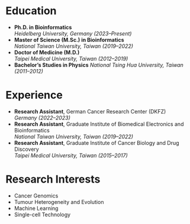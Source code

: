 # Education  

- **Ph.D. in Bioinformatics**  
  *Heidelberg University, Germany (2023–Present)*  
- **Master of Science (M.Sc.) in Bioinformatics**  
  *National Taiwan University, Taiwan (2019–2022)*  
- **Doctor of Medicine (M.D.)**  
  *Taipei Medical University, Taiwan (2012–2019)*  
- **Bachelor’s Studies in Physics**
  *National Tsing Hua University, Taiwan (2011–2012)*  

# Experience  

- **Research Assistant**, German Cancer Research Center (DKFZ)  
  *Germany (2022–2023)*
- **Research Assistant**, Graduate Institute of Biomedical Electronics and Bioinformatics  
  *National Taiwan University, Taiwan (2019–2022)*  
- **Research Assistant**, Graduate Institute of Cancer Biology and Drug Discovery  
  *Taipei Medical University, Taiwan (2015–2017)*  

# Research Interests  

- Cancer Genomics 
- Tumour Heterogeneity and Evolution
- Machine Learning
- Single-cell Technology 
 
